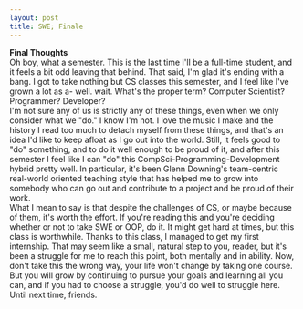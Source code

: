 ```yaml
---
layout: post
title: SWE; Finale
---
```


<b>Final Thoughts</b><br>
Oh boy, what a semester. This is the last time I'll be a full-time student, and it feels a bit odd leaving that behind. That said, I'm glad it's ending with a bang. I got to take nothing but CS classes this semester, and I feel like I've grown a lot as a- well. wait. What's the proper term? Computer Scientist? Programmer? Developer?<br>
I'm not sure any of us is strictly any of these things, even when we only consider what we "do." I know I'm not. I love the music I make and the history I read too much to detach myself from these things, and that's an idea I'd like to keep afloat as I go out into the world. Still, it feels good to "do" something, and to do it well enough to be proud of it, and after this semester I feel like I can "do" this CompSci-Programming-Development hybrid pretty well. In particular, it's been Glenn Downing's team-centric real-world oriented teaching style that has helped me to grow into somebody who can go out and contribute to a project and be proud of their work.<br>
What I mean to say is that despite the challenges of CS, or maybe because of them, it's worth the effort. If you're reading this and you're deciding whether or not to take SWE or OOP, do it. It might get hard at times, but this class is worthwhile. Thanks to this class, I managed to get my first internship. That may seem like a small, natural step to you, reader, but it's been a struggle for me to reach this point, both mentally and in ability. Now, don't take this the wrong way, your life won't change by taking one course. But you will grow by continuing to pursue your goals and learning all you can, and if you had to choose a struggle, you'd do well to struggle here.<br>
Until next time, friends.
